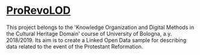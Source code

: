 # [ProRevoLOD](https://chantallengua.github.io/ProRevoLOD/)

This project belongs to the 'Knowledge Organization and Digital Methods in the Cultural Heritage Domain' course of University of Bologna, a.y. 2018/2019. Its aim is to create a Linked Open Data sample for describing data related to the event of the Protestant Reformation.
